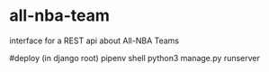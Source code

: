 # all-nba-team
interface for a REST api about All-NBA Teams

#deploy
(in django root)
pipenv shell
python3 manage.py runserver
